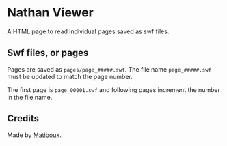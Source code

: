 # Nathan Viewer

A HTML page to read individual pages saved as swf files.


## Swf files, or pages

Pages are saved as `pages/page_#####.swf`.
The file name `page_#####.swf` must be updated to match the page number.

The first page is `page_00001.swf` and following pages increment the number in the file name.


## Credits

Made by [Matiboux](https://github.com/matiboux).
